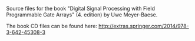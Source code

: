 Source files for the book "Digital Signal Processing with Field Programmable Gate Arrays" (4. edition) by Uwe Meyer-Baese.

The book CD files can be found here: http://extras.springer.com/2014/978-3-642-45308-3
